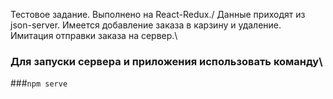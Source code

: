 Тестовое задание. Выполнено на React-Redux./
Данные приходят из json-server. Имеется добавление заказа в карзину и удаление. Имитация отправки заказа на сервер.\
### Для запуски сервера и приложения использовать команду\
###`npm serve`
